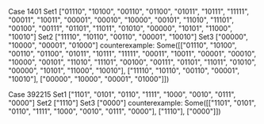 Case 1401
Set1 ["01110", "10100", "00110", "01100", "01011", "10111", "11111", "00011", "10011", "00001", "00010", "10000", "00101", "11010", "11101", "00100", "00111", "01101", "11011", "01010", "00000", "10101", "11000", "10010"]
Set2 ["11110", "10110", "00110", "00001", "10010"]
Set3 ["00000", "10000", "00001", "01000"]
counterexample: Some([["01110", "10100", "00110", "01100", "01011", "10111", "11111", "00011", "10011", "00001", "00010", "10000", "00101", "11010", "11101", "00100", "00111", "01101", "11011", "01010", "00000", "10101", "11000", "10010"], ["11110", "10110", "00110", "00001", "10010"], ["00000", "10000", "00001", "01000"]])



Case 392215
Set1 ["1101", "0101", "0110", "1111", "1000", "0010", "0111", "0000"]
Set2 ["1110"]
Set3 ["0000"]
counterexample: Some([["1101", "0101", "0110", "1111", "1000", "0010", "0111", "0000"], ["1110"], ["0000"]])


